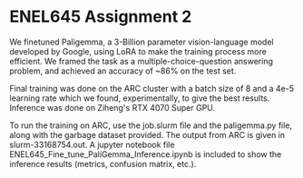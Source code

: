 # ENEL645 Assignment 2

We finetuned Paligemma, a 3-Billion parameter vision-language model developed by Google, using LoRA to make the training process more efficient. We framed the task as a multiple-choice-question answering problem, and achieved an accuracy of ~86% on the test set.

Final training was done on the ARC cluster with a batch size of 8 and a 4e-5 learning rate which we found, experimentally, to give the best results. Inference was done on Ziheng's RTX 4070 Super GPU. 

To run the training on ARC, use the job.slurm file and the paligemma.py file, along with the garbage dataset provided. The output from ARC is given in slurm-33168754.out. A jupyter notebook file ENEL645_Fine_tune_PaliGemma_Inference.ipynb is included to show the inference results (metrics, confusion matrix, etc.). 
